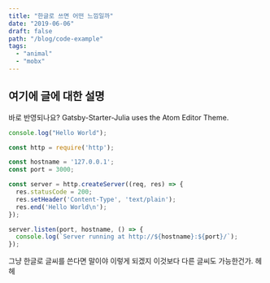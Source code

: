 ```yaml
---
title: "한글로 쓰면 어떤 느낌일까"
date: "2019-06-06"
draft: false
path: "/blog/code-example"
tags: 
  - "animal"
  - "mobx"
---
```


## 여기에 글에 대한 설명
바로 반영되나요?
Gatsby-Starter-Julia uses the Atom Editor Theme.

```js
console.log("Hello World");
```

<!-- ## Default NodeJS server -->

```js
const http = require('http');

const hostname = '127.0.0.1';
const port = 3000;

const server = http.createServer((req, res) => {
  res.statusCode = 200;
  res.setHeader('Content-Type', 'text/plain');
  res.end('Hello World\n');
});

server.listen(port, hostname, () => {
  console.log(`Server running at http://${hostname}:${port}/`);
});
```

<!-- ## 사실 뭐 거의 한글로 쓸거니깐 이게 궁금한건데 -->
<!-- ### NextJs란 무엇인가? -->
그냥 한글로 글씨를 쓴다면 말이야 이렇게 되겠지 이것보다 다른 글씨도 가능한건가. 헤헤 